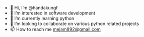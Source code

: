 - 👋 Hi, I’m @handakungf
- 👀 I’m interested in software development
- 🌱 I’m currently learning python
- 💞️ I’m looking to collaborate on various python related projects
- 📫 How to reach me mejam892@gmail.com

<!---
handakungf/handakungf is a ✨ special ✨ repository because its `README.md` (this file) appears on your GitHub profile.
You can click the Preview link to take a look at your changes.
--->
